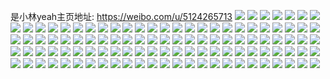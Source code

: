 是小林yeah主页地址: https://weibo.com/u/5124265713 
![](https://wx4.sinaimg.cn/mw2000/005AMTAZly1h8vfqxoe25j31h20u0n8o.jpg) 
![](https://wx4.sinaimg.cn/mw2000/005AMTAZly1h8vfqzhdc2j31i40t6wq1.jpg) 
![](https://wx4.sinaimg.cn/mw2000/005AMTAZly1h8s4nztj72j30k00zktdu.jpg) 
![](https://wx4.sinaimg.cn/mw2000/005AMTAZly1h8pbq1sfywj30om17rjvx.jpg) 
![](https://wx4.sinaimg.cn/mw2000/005AMTAZly1h8iv2naalij32c03407wk.jpg) 
![](https://wx4.sinaimg.cn/mw2000/005AMTAZly1h8iv2qx5t1j32c0340x6p.jpg) 
![](https://wx4.sinaimg.cn/mw2000/005AMTAZly1h8iv2kz0r8j32c0340b2c.jpg) 
![](https://wx4.sinaimg.cn/mw2000/005AMTAZly1h8iv2por7oj32c03404qs.jpg) 
![](https://wx4.sinaimg.cn/mw2000/005AMTAZly1h8iv2tnwpoj32c0334kjo.jpg) 
![](https://wx4.sinaimg.cn/mw2000/005AMTAZly1h8iv2o3gjqj31sc2ds7wi.jpg) 
![](https://wx4.sinaimg.cn/mw2000/005AMTAZly1h8iv2rkaqtj31sc2ds4qp.jpg) 
![](https://wx4.sinaimg.cn/mw2000/005AMTAZly1h8fjk3phjyj32c0340npe.jpg) 
![](https://wx4.sinaimg.cn/mw2000/005AMTAZly1h8fjk1rnjzj32c0340x6q.jpg) 
![](https://wx4.sinaimg.cn/mw2000/005AMTAZly1h8fjk82wewj32c0340x6q.jpg) 
![](https://wx4.sinaimg.cn/mw2000/005AMTAZly1h8fjk73482j32c0340npf.jpg) 
![](https://wx4.sinaimg.cn/mw2000/005AMTAZly1h8fjk5cj8hj32c03401ky.jpg) 
![](https://wx4.sinaimg.cn/mw2000/005AMTAZly1h8fjk2slncj32c03401ky.jpg) 
![](https://wx4.sinaimg.cn/mw2000/005AMTAZly1h8e1dfn1gxj30wi1ycnpd.jpg) 
![](https://wx4.sinaimg.cn/mw2000/005AMTAZly1h8d3v5zpn8j30rs1dfwmx.jpg) 
![](https://wx4.sinaimg.cn/mw2000/005AMTAZly1h8d3v66kilj30u01hcwqt.jpg) 
![](https://wx4.sinaimg.cn/mw2000/005AMTAZly1h73hxpo051j30u014041c.jpg) 
![](https://wx4.sinaimg.cn/mw2000/005AMTAZly1h73hxmcif5j30u0140ac8.jpg) 
![](https://wx4.sinaimg.cn/mw2000/005AMTAZly1h73hxmph02j30u0140n4k.jpg) 
![](https://wx4.sinaimg.cn/mw2000/005AMTAZly1h73hxqbyr4j30u0140jtf.jpg) 
![](https://wx4.sinaimg.cn/mw2000/005AMTAZly1h73hxnv480j30u0141adj.jpg) 
![](https://wx4.sinaimg.cn/mw2000/005AMTAZly1h73hxrhga3j30u0140dmr.jpg) 
![](https://wx4.sinaimg.cn/mw2000/005AMTAZly1h73hxp0t22j30u0140dhi.jpg) 
![](https://wx4.sinaimg.cn/mw2000/005AMTAZly1h73hxlwbcmj30u0140abp.jpg) 
![](https://wx4.sinaimg.cn/mw2000/005AMTAZly1h73hxqu3izj30u0140tdd.jpg) 
![](https://wx4.sinaimg.cn/mw2000/005AMTAZly1h73hxoc7zkj30u014046n.jpg) 
![](https://wx4.sinaimg.cn/mw2000/005AMTAZly1h73hxsjn6wj30u0140di8.jpg) 
![](https://wx4.sinaimg.cn/mw2000/005AMTAZly1h6huru1vujj32c0340e82.jpg) 
![](https://wx4.sinaimg.cn/mw2000/005AMTAZly1h6fs62zy9jj31sc2ds17a.jpg) 
![](https://wx4.sinaimg.cn/mw2000/005AMTAZly1h6fs64semej31sc2dsnpe.jpg) 
![](https://wx4.sinaimg.cn/mw2000/005AMTAZly1h6fs663xevj31sc2dsjz7.jpg) 
![](https://wx4.sinaimg.cn/mw2000/005AMTAZly1h6fs69bj5gj32c03407wh.jpg) 
![](https://wx4.sinaimg.cn/mw2000/005AMTAZly1h66k8z8jcij30wi1yc4di.jpg) 
![](https://wx4.sinaimg.cn/mw2000/005AMTAZly1h62i29n382j32c02c0hdt.jpg) 
![](https://wx4.sinaimg.cn/mw2000/005AMTAZly1h61t6smqmij32c0340hdu.jpg) 
![](https://wx4.sinaimg.cn/mw2000/005AMTAZly1h61t771rnzj32c0340ajk.jpg) 
![](https://wx4.sinaimg.cn/mw2000/005AMTAZly1h61t6uw1i9j31sc2dshdu.jpg) 
![](https://wx4.sinaimg.cn/mw2000/005AMTAZly1h61t6wbpaxj31sc2dse81.jpg) 
![](https://wx4.sinaimg.cn/mw2000/005AMTAZly1h61t6z8tl1j32c033y7wh.jpg) 
![](https://wx4.sinaimg.cn/mw2000/005AMTAZly1h5rggtf2pkj30u0140161.jpg) 
![](https://wx4.sinaimg.cn/mw2000/005AMTAZly1h5mk6v2nikj30u0140gvt.jpg) 
![](https://wx4.sinaimg.cn/mw2000/005AMTAZly1h5mk6xn6ugj30u01lc0yx.jpg) 
![](https://wx4.sinaimg.cn/mw2000/005AMTAZly1h5mk6zgqe2j30u0140gub.jpg) 
![](https://wx4.sinaimg.cn/mw2000/005AMTAZly1h5ef2emlnaj30u014047d.jpg) 
![](https://wx4.sinaimg.cn/mw2000/005AMTAZly1h5ef2dgku1j30u0140wjq.jpg) 
![](https://wx4.sinaimg.cn/mw2000/005AMTAZgy1h5a1c3ll7yj30mi0o9k4b.jpg) 
![](https://wx4.sinaimg.cn/mw2000/005AMTAZly1h4zi0gh28kj30u0140dnq.jpg) 
![](https://wx4.sinaimg.cn/mw2000/005AMTAZly1h4r7oc744sj30u00u0gt5.jpg) 
![](https://wx4.sinaimg.cn/mw2000/005AMTAZly1h3v8g5e0g4j32c03407wj.jpg) 
![](https://wx4.sinaimg.cn/mw2000/005AMTAZly1h3v8g7t4p5j32c0340b2a.jpg) 
![](https://wx4.sinaimg.cn/mw2000/005AMTAZly1h3v8ht0xalj32642w6b2a.jpg) 
![](https://wx4.sinaimg.cn/mw2000/005AMTAZly1h3ga6z0hnrj30u0140tj0.jpg) 
![](https://wx4.sinaimg.cn/mw2000/005AMTAZly1h3ga70ba3nj30u01407cv.jpg) 
![](https://wx4.sinaimg.cn/mw2000/005AMTAZly1h3gadx5au4j30u01407dw.jpg) 
![](https://wx4.sinaimg.cn/mw2000/005AMTAZly1h3ga70oxglj30u0140agn.jpg) 
![](https://wx4.sinaimg.cn/mw2000/005AMTAZly1h3ga6zf4qaj30u0140n1r.jpg) 
![](https://wx4.sinaimg.cn/mw2000/005AMTAZly1h3ga714v88j30u0140jxy.jpg) 
![](https://wx4.sinaimg.cn/mw2000/005AMTAZly1h3ga71iws6j30u0140n61.jpg) 
![](https://wx4.sinaimg.cn/mw2000/005AMTAZly1h3gacvbv90j31hc0u0h21.jpg) 
![](https://wx4.sinaimg.cn/mw2000/005AMTAZly1h3ga8qwnh3j30u0140k4j.jpg) 
![](https://wx4.sinaimg.cn/mw2000/005AMTAZly1h2yxmgkje5j32c033z7wk.jpg) 
![](https://wx4.sinaimg.cn/mw2000/005AMTAZly1h2yxmie7yfj32c03404qq.jpg) 
![](https://wx4.sinaimg.cn/mw2000/005AMTAZly1h2yxmnlqa6j32c0340u0z.jpg) 
![](https://wx4.sinaimg.cn/mw2000/005AMTAZly1h2yxml8cj9j32c0340x6r.jpg) 
![](https://wx4.sinaimg.cn/mw2000/005AMTAZly1h2yxmpuvs8j32c0340hdw.jpg) 
![](https://wx4.sinaimg.cn/mw2000/005AMTAZly1h2yxmdk6wrj32c0340u0z.jpg) 
![](https://wx4.sinaimg.cn/mw2000/005AMTAZly1h2kyujis9qj33402c0u0y.jpg) 
![](https://wx4.sinaimg.cn/mw2000/005AMTAZly1gzi3pvgzilj30u014011j.jpg) 
![](https://wx4.sinaimg.cn/mw2000/005AMTAZly1gzi3pvvcbzj30u0140n3q.jpg) 
![](https://wx4.sinaimg.cn/mw2000/005AMTAZly1gzi3ptwo8hj30u0140qb2.jpg) 
![](https://wx4.sinaimg.cn/mw2000/005AMTAZly1gxjczn0q4qj30u0140n7p.jpg) 
![](https://wx4.sinaimg.cn/mw2000/005AMTAZly1gxjcznactsj30u0140gvo.jpg) 
![](https://wx4.sinaimg.cn/mw2000/005AMTAZly1gxjczmpelqj30u0140alj.jpg) 
![](https://wx4.sinaimg.cn/mw2000/005AMTAZly1gdjrumsx4wj30u0140aj5.jpg) 
![](https://wx4.sinaimg.cn/mw2000/005AMTAZly1gdjrunjlk5j30if0ifmyr.jpg) 
![](https://wx4.sinaimg.cn/mw2000/005AMTAZly1gdjrunbrcyj30u014046y.jpg) 
![](https://wx4.sinaimg.cn/mw2000/005AMTAZly1gdjruknn41j30u01407gs.jpg) 
![](https://wx4.sinaimg.cn/mw2000/005AMTAZly1gdjrumawn9j30u0140wp9.jpg) 
![](https://wx4.sinaimg.cn/mw2000/005AMTAZly1gdjruia1xzj30u014011y.jpg) 
![](https://wx4.sinaimg.cn/mw2000/005AMTAZly1g94912z0pmj30u01hcaos.jpg) 
![](https://wx4.sinaimg.cn/mw2000/005AMTAZly1g94913zw72j30u0140tga.jpg) 
![](https://wx4.sinaimg.cn/mw2000/005AMTAZly1g94913m2kqj30u01hc7k5.jpg) 
![](https://wx4.sinaimg.cn/mw2000/005AMTAZly1g94916fuyzj30u013xak4.jpg) 
![](https://wx4.sinaimg.cn/mw2000/005AMTAZly1g949157rhgj30ku264naw.jpg) 
![](https://wx4.sinaimg.cn/mw2000/005AMTAZly1g94915uyjkj30u0140wny.jpg) 
![](https://wx4.sinaimg.cn/mw2000/005AMTAZly1g94914fds1j30ku1qaapq.jpg) 
![](https://wx4.sinaimg.cn/mw2000/005AMTAZly1g94912l0pxj30j60nodhe.jpg) 
![](https://wx4.sinaimg.cn/mw2000/005AMTAZly1g94916x37tj30u00u0n3x.jpg) 
![](https://wx4.sinaimg.cn/mw2000/005AMTAZly1g72lmry6vnj30u0140nlj.jpg) 
![](https://wx4.sinaimg.cn/mw2000/005AMTAZly1g72lmr6qizj30u0144ako.jpg) 
![](https://wx4.sinaimg.cn/mw2000/005AMTAZly1g72lmqnzyij30u01447es.jpg) 
![](https://wx4.sinaimg.cn/mw2000/005AMTAZly1g72lmt4jkpj30u013xtj1.jpg) 
![](https://wx4.sinaimg.cn/mw2000/005AMTAZly1g72lmsd9ywj31400u0n5e.jpg) 
![](https://wx4.sinaimg.cn/mw2000/005AMTAZly1g72lmq4iobj313x0u0n7b.jpg) 
![](https://wx4.sinaimg.cn/mw2000/005AMTAZly1g6leyhrhojj30u00u0qew.jpg) 
![](https://wx4.sinaimg.cn/mw2000/005AMTAZly1g6leyfwldbj30u0140n52.jpg) 
![](https://wx4.sinaimg.cn/mw2000/005AMTAZly1g6leyi9pu7j30u0140n4q.jpg) 
![](https://wx4.sinaimg.cn/mw2000/005AMTAZly1g6leyghk4cj30u00u0afm.jpg) 
![](https://wx4.sinaimg.cn/mw2000/005AMTAZly1g6leyk6e12j30u00u07g1.jpg) 
![](https://wx4.sinaimg.cn/mw2000/005AMTAZly1g6leyh2lw1j30u00u0wkb.jpg) 
![](https://wx4.sinaimg.cn/mw2000/005AMTAZly1fq4orjwc8cj30qo1be0xa.jpg) 
![](https://wx4.sinaimg.cn/mw2000/005AMTAZly1fq4orke46jj30k00dp0to.jpg) 
![](https://wx4.sinaimg.cn/mw2000/005AMTAZly1fq4orl1my1j30qo122tbr.jpg) 
